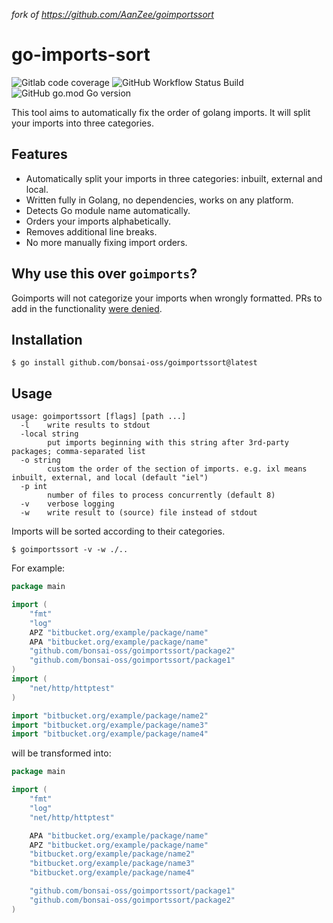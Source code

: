 _fork of https://github.com/AanZee/goimportssort_

# go-imports-sort 
![Gitlab code coverage](https://img.shields.io/gitlab/pipeline-coverage/bonsai-oss/tools/goimportssort?branch=master)
![GitHub Workflow Status Build](https://img.shields.io/github/actions/workflow/status/bonsai-oss/goimportssort/go.yml?branch=master)
![GitHub go.mod Go version](https://img.shields.io/github/go-mod/go-version/bonsai-oss/goimportssort)

This tool aims to automatically fix the order of golang imports. It will split your imports into three categories.

## Features

- Automatically split your imports in three categories: inbuilt, external and local.
- Written fully in Golang, no dependencies, works on any platform.
- Detects Go module name automatically.
- Orders your imports alphabetically.
- Removes additional line breaks.
- No more manually fixing import orders.

## Why use this over `goimports`?

Goimports will not categorize your imports when wrongly formatted. PRs to add in the
functionality [were denied](https://github.com/golang/tools/pull/68#issuecomment-450897493).

## Installation

```
$ go install github.com/bonsai-oss/goimportssort@latest
```

## Usage

```
usage: goimportssort [flags] [path ...]
  -l    write results to stdout
  -local string
        put imports beginning with this string after 3rd-party packages; comma-separated list
  -o string
        custom the order of the section of imports. e.g. ixl means inbuilt, external, and local (default "iel")
  -p int
        number of files to process concurrently (default 8)
  -v    verbose logging
  -w    write result to (source) file instead of stdout
```

Imports will be sorted according to their categories.

```
$ goimportssort -v -w ./..
```

For example:

```go
package main

import (
	"fmt"
	"log"
	APZ "bitbucket.org/example/package/name"
	APA "bitbucket.org/example/package/name"
	"github.com/bonsai-oss/goimportssort/package2"
	"github.com/bonsai-oss/goimportssort/package1"
)
import (
	"net/http/httptest"
)

import "bitbucket.org/example/package/name2"
import "bitbucket.org/example/package/name3"
import "bitbucket.org/example/package/name4"
```

will be transformed into:

```go
package main

import (
	"fmt"
	"log"
	"net/http/httptest"

	APA "bitbucket.org/example/package/name"
	APZ "bitbucket.org/example/package/name"
	"bitbucket.org/example/package/name2"
	"bitbucket.org/example/package/name3"
	"bitbucket.org/example/package/name4"

	"github.com/bonsai-oss/goimportssort/package1"
	"github.com/bonsai-oss/goimportssort/package2"
)
```